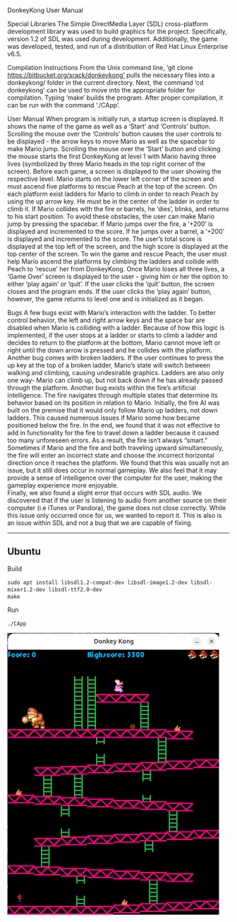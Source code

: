 DonkeyKong User Manual

Special Libraries
	The Simple DirectMedia Layer (SDL) cross-platform development library was used to build graphics for the project. Specifically, version 1.2 of SDL was used during development. Additionally, the game was developed, tested, and run of a distribution of Red Hat Linux Enterprise v6.5.  

Compilation Instructions
    From the Unix command line, ‘git clone https://bitbucket.org/srack/donkeykong’ pulls the necessary files into a donkeykong/ folder in the current directory.  Next, the command ‘cd donkeykong’ can be used to move into the appropriate folder for compilation.  Typing ‘make’ builds the program. After proper compilation, it can be run with the command ‘./CApp’. 

User Manual
    When program is initially run, a startup screen is displayed. It shows the name of the game as well as a ‘Start’ and ‘Controls’ button. Scrolling the mouse over the ‘Controls’ button causes the user controls to be displayed - the arrow keys to move Mario as well as the spacebar to make Mario jump. Scrolling the mouse over the ‘Start’ button and clicking the mouse starts the first DonkeyKong at level 1 with Mario having three lives (symbolized by three Mario heads in the top right corner of the screen). Before each game, a screen is displayed to the user showing the respective level. Mario starts on the lower left corner of the screen and must ascend five platforms to rescue Peach at the top of the screen. On each platform exist ladders for Mario to climb in order to reach Peach by using the up arrow key. He must be in the center of the ladder in order to climb it. If Mario collides with the fire or barrels, he ‘dies’, blinks, and returns to his start position. To avoid these obstacles, the user can make Mario jump by pressing the spacebar. If Mario jumps over the fire, a ‘+200’ is displayed and incremented to the score. If he jumps over a barrel, a ‘+200’ is displayed and incremented to the score. The user’s total score is displayed at the top left of the screen, and the high score is displayed at the top center of the screen. To win the game and rescue Peach, the user must help Mario ascend the platforms by climbing the ladders and collide with Peach to ‘rescue’ her from DonkeyKong. 
    Once Mario loses all three lives, a ‘Game Over’ screen is displayed to the user - giving him or her the option to either ‘play again’ or ‘quit’. If the user clicks the ‘quit’ button, the screen closes and the program ends. If the user clicks the ‘play again’ button, however, the game returns to level one and is initialized as it began. 

Bugs
    A few bugs exist with Mario’s interaction with the ladder.  To better control behavior, the left and right arrow keys and the space bar are disabled when Mario is colliding with a ladder.  Because of how this logic is implemented, if the user stops at a ladder or starts to climb a ladder and decides to return to the platform at the bottom, Mario cannot move left or right until the down arrow is pressed and he collides with the platform.  Another bug comes with broken ladders.  If the user continues to press the up key at the top of a broken ladder, Mario’s state will switch between walking and climbing, causing undesirable graphics. Ladders are also only one way- Mario can climb up, but not back down if he has already passed through the platform.
    Another bug exists within the fire’s artificial intelligence.  The fire navigates through multiple states that determine its behavior based on its position in relation to Mario.  Initially, the fire AI was built on the premise that it would only follow Mario up ladders, not down ladders.  This caused numerous issues if Mario some how became positioned below the fire.  In the end, we found that it was not effective to add in functionality for the fire to travel down a ladder because it caused too many unforeseen errors. As a result, the fire isn’t always “smart.”  Sometimes if Mario and the fire and both traveling upward simultaneously, the fire will enter an incorrect state and choose the incorrect horizontal direction once it reaches the platform.  We found that this was usually not an issue, but it still does occur in normal gameplay.  We also feel that it may provide a sense of intelligence over the computer for the user, making the gameplay experience more enjoyable.  
    Finally, we also found a slight error that occurs with SDL audio.  We discovered that if the user is listening to audio from another source on their computer (i.e iTunes or Pandora), the game does not close correctly.  While this issue only occurred once for us, we wanted to report it. This is also is an issue within SDL and not a bug that we are capable of fixing.
 
---

## Ubuntu
Build
```shell
sudo apt install libsdl1.2-compat-dev libsdl-image1.2-dev libsdl-mixer1.2-dev libsdl-ttf2.0-dev
make
```

Run
```shell
./CApp
``` 

![Demo](demo.png)